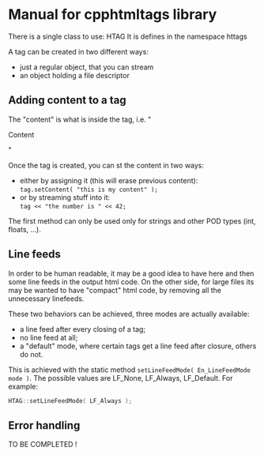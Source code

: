 # Manual for cpphtmltags library

There is a single class to use: HTAG
It is defines in the namespace httags

A tag can be created in two different ways:
- just a regular object, that you can stream
- an object holding a file descriptor

## Adding content to a tag

The "content" is what is inside the tag, i.e. "<p>Content</p>"

Once the tag is created, you can st the content in two ways:
- either by assigning it (this will erase previous content):<br>
`tag.setContent( "this is my content" );`
- or by streaming stuff into it:<br>
`tag << "the number is " << 42;`

The first method can only be used only for strings and other POD types (int, floats, ...).




## Line feeds

In order to be human readable, it may be a good idea to have here and then some line feeds in the output html code.
On the other side, for large files its may be wanted to have "compact" html code, by removing all the unnecessary linefeeds.

These two behaviors can be achieved, three modes are actually available:
- a line feed after every closing of a tag;
- no line feed at all;
- a "default" mode, where certain tags get a line feed after closure, others do not.

This is achieved with the static method `setLineFeedMode( En_LineFeedMode mode )`.
The possible values are LF_None, LF_Always, LF_Default.
For example:
```C++
HTAG::setLineFeedMode( LF_Always );
```


## Error handling

TO BE COMPLETED !

